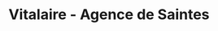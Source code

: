 ---
title: "Vitalaire - Agence de Saintes"
url: /saint-georges-des-coteaux/vitalaire-agence-de-saintes/
shop: Sanitätshaus
---